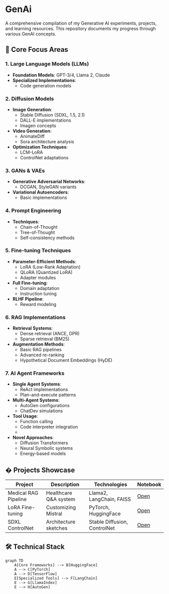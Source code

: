 # GenAi
A comprehensive compilation of my Generative AI experiments, projects, and learning resources. This repository documents my progress through various GenAI concepts.

## 🌟 Core Focus Areas

### 1. Large Language Models (LLMs)
- **Foundation Models**: GPT-3/4, Llama 2, Claude
- **Specialized Implementations**:
  - Code generation models

### 2. Diffusion Models
- **Image Generation**:
  - Stable Diffusion (SDXL, 1.5, 2.1)
  - DALL-E implementations
  - Imagen concepts
- **Video Generation**:
  - AnimateDiff
  - Sora architecture analysis
- **Optimization Techniques**:
  - LCM-LoRA
  - ControlNet adaptations

### 3. GANs & VAEs
- **Generative Adversarial Networks**:
  - DCGAN, StyleGAN variants
- **Variational Autoencoders**:
  - Basic implementations

### 4. Prompt Engineering
- **Techniques**:
  - Chain-of-Thought
  - Tree-of-Thought
  - Self-consistency methods

### 5. Fine-tuning Techniques
- **Parameter-Efficient Methods**:
  - LoRA (Low-Rank Adaptation)
  - QLoRA (Quantized LoRA)
  - Adapter modules
- **Full Fine-tuning**:
  - Domain adaptation
  - Instruction tuning
- **RLHF Pipeline**:
  - Reward modeling

### 6. RAG Implementations
- **Retrieval Systems**:
  - Dense retrieval (ANCE, DPR)
  - Sparse retrieval (BM25)
- **Augmentation Methods**:
  - Basic RAG pipelines
  - Advanced re-ranking
  - Hypothetical Document Embeddings (HyDE)

### 7. AI Agent Frameworks
- **Single Agent Systems**:
  - ReAct implementations
  - Plan-and-execute patterns
- **Multi-Agent Systems**:
  - AutoGen configurations
  - ChatDev simulations
- **Tool Usage**:
  - Function calling
  - Code interpreter integration
  - 
- **Novel Approaches**:
  - Diffusion Transformers
  - Neural Symbolic systems
  - Energy-based models

## � Projects Showcase

| Project | Description | Technologies | Notebook |
|---------|-------------|--------------|----------|
| Medical RAG Pipeline | Healthcare Q&A system | Llama2, LangChain, FAISS | [Open](projects/medical_rag.ipynb) |
| LoRA Fine-tuning | Customizing Mistral | PyTorch, HuggingFace | [Open](finetuning/mistral-lora.ipynb) |
| SDXL ControlNet | Architecture sketches | Stable Diffusion, ControlNet | [Open](diffusion/sdxl-controlnet.ipynb) |

## 🛠️ Technical Stack

```mermaid
graph TD
    A[Core Frameworks] --> B[HuggingFace]
    A --> C[PyTorch]
    A --> D[TensorFlow]
    E[Specialized Tools] --> F[LangChain]
    E --> G[LlamaIndex]
    E --> H[AutoGen]
